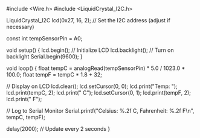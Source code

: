 #include <Wire.h>
#include <LiquidCrystal_I2C.h>

LiquidCrystal_I2C lcd(0x27, 16, 2); // Set the I2C address (adjust if necessary)

const int tempSensorPin = A0;

void setup() {
  lcd.begin(); // Initialize LCD
  lcd.backlight(); // Turn on backlight
  Serial.begin(9600);
}

void loop() {
  float tempC = analogRead(tempSensorPin) * 5.0 / 1023.0 * 100.0;
  float tempF = tempC * 1.8 + 32;

  // Display on LCD
  lcd.clear();
  lcd.setCursor(0, 0);
  lcd.print("Temp: ");
  lcd.print(tempC, 2);
  lcd.print(" C");
  lcd.setCursor(0, 1);
  lcd.print(tempF, 2);
  lcd.print(" F");

  // Log to Serial Monitor
  Serial.printf("Celsius: %.2f C, Fahrenheit: %.2f F\n", tempC, tempF);

  delay(2000); // Update every 2 seconds
}

<!-- 
VCC → 5V
GND → GND
OUT → A0
2. I2C LCD:
SDA → A4
SCL → A5
VCC → 5V
GND → GND -->